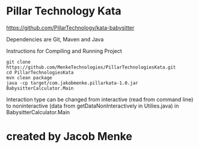 # Pillar Technology Kata
https://github.com/PillarTechnology/kata-babysitter

Dependencies are Git, Maven and Java

Instructions for Compiling and Running Project

```
git clone https://github.com/MenkeTechnologies/PillarTechnologiesKata.git
cd PillarTechnologiesKata
mvn clean package
java -cp target/com.jakobmenke.pillarkata-1.0.jar BabysitterCalculator.Main
```


Interaction type can be changed from interactive (read from command line) to noninteractive (data from getDataNonInteractively in Utilies.java) in BabysitterCalculator.Main


# created by Jacob Menke
